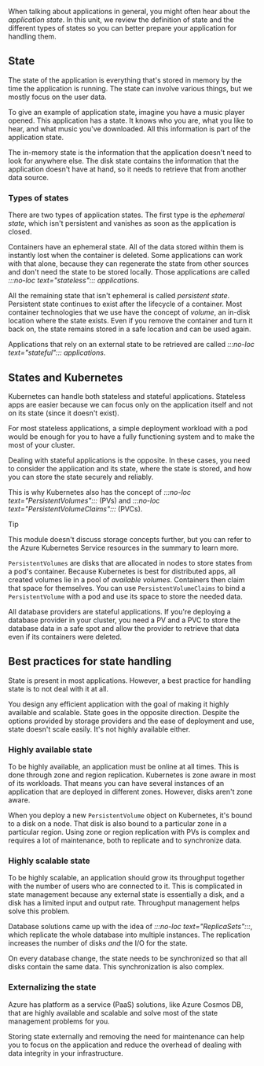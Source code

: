 When talking about applications in general, you might often hear about the *application state*. In this unit, we review the definition of state and the different types of states so you can better prepare your application for handling them.

## State

The state of the application is everything that's stored in memory by the time the application is running. The state can involve various things, but we mostly focus on the user data.

To give an example of application state, imagine you have a music player opened. This application has a state. It knows who you are, what you like to hear, and what music you've downloaded. All this information is part of the application state.

The in-memory state is the information that the application doesn't need to look for anywhere else. The disk state contains the information that the application doesn't have at hand, so it needs to retrieve that from another data source.

### Types of states

There are two types of application states. The first type is the *ephemeral state*, which isn't persistent and vanishes as soon as the application is closed.

Containers have an ephemeral state. All of the data stored within them is instantly lost when the container is deleted. Some applications can work with that alone, because they can regenerate the state from other sources and don't need the state to be stored locally. Those applications are called *:::no-loc text="stateless"::: applications*.

All the remaining state that isn't ephemeral is called *persistent state*. Persistent state continues to exist after the lifecycle of a container. Most container technologies that we use have the concept of *volume*, an in-disk location where the state exists. Even if you remove the container and turn it back on, the state remains stored in a safe location and can be used again.

Applications that rely on an external state to be retrieved are called *:::no-loc text="stateful"::: applications*.

## States and Kubernetes

Kubernetes can handle both stateless and stateful applications. Stateless apps are easier because we can focus only on the application itself and not on its state (since it doesn't exist).

For most stateless applications, a simple deployment workload with a pod would be enough for you to have a fully functioning system and to make the most of your cluster.

Dealing with stateful applications is the opposite. In these cases, you need to consider the application and its state, where the state is stored, and how you can store the state securely and reliably.

This is why Kubernetes also has the concept of *:::no-loc text="PersistentVolumes":::* (PVs) and *:::no-loc text="PersistentVolumeClaims":::* (PVCs).

> [!TIP]
> This module doesn't discuss storage concepts further, but you can refer to the Azure Kubernetes Service resources in the summary to learn more.

`PersistentVolumes` are disks that are allocated in nodes to store states from a pod's container. Because Kubernetes is best for distributed apps, all created volumes lie in a pool of *available volumes*. Containers then claim that space for themselves. You can use `PersistentVolumeClaims` to bind a `PersistentVolume` with a pod and use its space to store the needed data.

All database providers are stateful applications. If you're deploying a database provider in your cluster, you need a PV and a PVC to store the database data in a safe spot and allow the provider to retrieve that data even if its containers were deleted.

## Best practices for state handling

State is present in most applications. However, a best practice for handling state is to not deal with it at all.

You design any efficient application with the goal of making it highly available and scalable. State goes in the opposite direction. Despite the options provided by storage providers and the ease of deployment and use, state doesn't scale easily. It's not highly available either.

### Highly available state

To be highly available, an application must be online at all times. This is done through zone and region replication. Kubernetes is zone aware in most of its workloads. That means you can have several instances of an application that are deployed in different zones. However, disks aren't zone aware.

When you deploy a new `PersistentVolume` object on Kubernetes, it's bound to a disk on a node. That disk is also bound to a particular zone in a particular region. Using zone or region replication with PVs is complex and requires a lot of maintenance, both to replicate and to synchronize data.

### Highly scalable state

To be highly scalable, an application should grow its throughput together with the number of users who are connected to it. This is complicated in state management because any external state is essentially a disk, and a disk has a limited input and output rate. Throughput management helps solve this problem.

Database solutions came up with the idea of *:::no-loc text="ReplicaSets":::*, which replicate the whole database into multiple instances. The replication increases the number of disks *and* the I/O for the state.

On every database change, the state needs to be synchronized so that all disks contain the same data. This synchronization is also complex.

### Externalizing the state

Azure has platform as a service (PaaS) solutions, like Azure Cosmos DB, that are highly available and scalable and solve most of the state management problems for you.

Storing state externally and removing the need for maintenance can help you to focus on the application and reduce the overhead of dealing with data integrity in your infrastructure.
